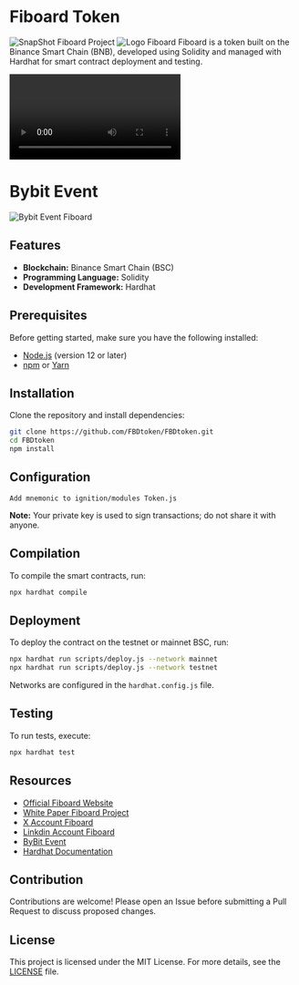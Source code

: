 # Fiboard Token
![SnapShot Fiboard Project](https://dibachain.com/fiboard_snappshot.png)
![Logo Fiboard](https://dibachain.com/fiboard.svg)
Fiboard is a token built on the Binance Smart Chain (BNB), developed using Solidity and managed with Hardhat for smart contract deployment and testing.


![video FBD](https://dibachain.com/fbd.mp4)
# Bybit Event
![Bybit Event Fiboard](https://www.youtube.com/shorts/UfNhDbusZPY)

## Features

- **Blockchain:** Binance Smart Chain (BSC)
- **Programming Language:** Solidity
- **Development Framework:** Hardhat

## Prerequisites

Before getting started, make sure you have the following installed:

- [Node.js](https://nodejs.org/) (version 12 or later)
- [npm](https://www.npmjs.com/) or [Yarn](https://yarnpkg.com/)

## Installation

Clone the repository and install dependencies:

```bash
git clone https://github.com/FBDtoken/FBDtoken.git
cd FBDtoken
npm install
```

## Configuration
```
Add mnemonic to ignition/modules Token.js

```

**Note:** Your private key is used to sign transactions; do not share it with anyone.

## Compilation

To compile the smart contracts, run:

```bash
npx hardhat compile
```

## Deployment

To deploy the contract on the testnet or mainnet BSC, run:

```bash
npx hardhat run scripts/deploy.js --network mainnet
npx hardhat run scripts/deploy.js --network testnet
```

Networks are configured in the `hardhat.config.js` file.

## Testing

To run tests, execute:

```bash
npx hardhat test
```

## Resources

- [Official Fiboard Website](https://fiboard.org/)
- [White Paper Fiboard Project](https://github.com/AliAkrami1375/FBDtoken/blob/main/FBD-WP-final.pdf)
- [X Account Fiboard](https://x.com/FBDtoken)
- [Linkdin Account Fiboard](https://www.linkedin.com/company/fbd-foundation/)
- [ByBit Event](https://www.youtube.com/shorts/UfNhDbusZPY)
- [Hardhat Documentation](https://hardhat.org/getting-started/)

## Contribution

Contributions are welcome! Please open an Issue before submitting a Pull Request to discuss proposed changes.

## License

This project is licensed under the MIT License. For more details, see the [LICENSE](LICENSE) file.
